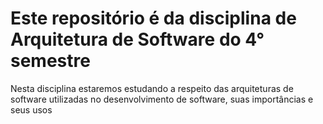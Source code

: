 # Este repositório é da disciplina de Arquitetura de Software do 4° semestre 

Nesta disciplina estaremos estudando a respeito das arquiteturas de software utilizadas no desenvolvimento de software, suas importâncias e seus usos
